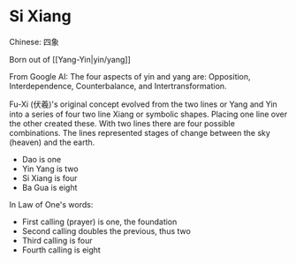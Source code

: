# Si Xiang
Chinese: 四象

Born out of [[Yang-Yin|yin/yang]]

From Google AI: The four aspects of yin and yang are: Opposition, Interdependence, Counterbalance, and Intertransformation.

Fu-Xi (伏羲)'s original concept evolved from the two lines or Yang and Yin into a series of four two line Xiang or symbolic shapes. Placing one line over the other created these. With two lines there are four possible combinations. The lines represented stages of change between the sky (heaven) and the earth.

- Dao is one
- Yin Yang is two
- Si Xiang is four
- Ba Gua is eight

In Law of One's words:
- First calling (prayer) is one, the foundation
- Second calling doubles the previous, thus two
- Third calling is four
- Fourth calling is eight